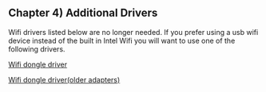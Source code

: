 ## Chapter 4) Additional Drivers


Wifi drivers listed below are no longer needed. If you prefer using a usb wifi device instead of the built in Intel Wifi you will want to use one of the following drivers.

[Wifi dongle driver](https://github.com/chris1111/Wireless-USB-Adapter-Clover)

[Wifi dongle driver(older adapters)](https://github.com/chris1111/Wireless-Ralink-Panel-Utility)

